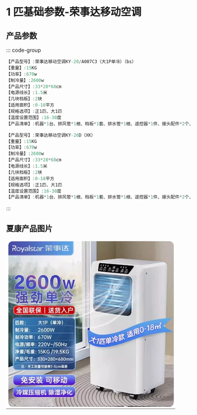 # 1 匹基础参数-荣事达移动空调

## 产品参数

::: code-group

```c# [宝士] {1}
【产品型号】:荣事达移动空调KY-20/A007C3（大1P单冷）（bs）
【重量】:15KG
【功率】:670w
【制冷量】:2600w
【产品尺寸】:33*28*68cm
【电源线长】:1.5米
【几块档板】:2块
【适用面积】:0-18平方
【规格选项】:正1匹、大1匹
【温度设置范围】:16-30度
【产品清单】:机器*1台、排风管*1根、档板*1套、排水管*1根、遥控器*1件、接头配件*2个、说明书*1
```

```c# [夏康]{1}
【产品型号】:荣事达移动空调KY-26D（XK）
【重量】:15KG
【功率】:670w
【制冷量】:2600w
【产品尺寸】:33*28*68cm
【电源线长】:1.5米
【几块档板】:2块
【适用面积】:0-18平方
【规格选项】:正1匹、大1匹
【温度设置范围】:16-30度
【产品清单】:机器*1台、排风管*1根、档板*1套、排水管*1根、遥控器*1件、接头配件*2个、说明书*1
```

:::

## **夏康**产品图片

<img src="./夏康1匹.png" />
